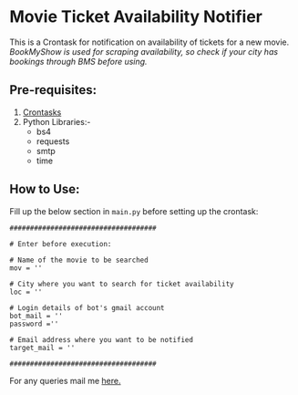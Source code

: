 # Movie Ticket Availability Notifier
This is a Crontask for notification on availability of tickets for a new movie.<br />
*BookMyShow is used for scraping availability, so check if your city has bookings through BMS before using.*

## Pre-requisites:
1. [Crontasks](https://awc.com.my/uploadnew/5ffbd639c5e6eccea359cb1453a02bed_Setting%20Up%20Cron%20Job%20Using%20crontab.pdf)
2. Python Libraries:-
    - bs4
    - requests
    - smtp
    - time

## How to Use:

Fill up the below section in ```main.py``` before setting up the crontask:
```
####################################

# Enter before execution:

# Name of the movie to be searched
mov = ''

# City where you want to search for ticket availability
loc = ''

# Login details of bot's gmail account
bot_mail = ''
password =''

# Email address where you want to be notified
target_mail = ''

####################################
```
<!--test-->
For any queries mail me [here.](mailto:vivek.kaushal@outlook.com)
